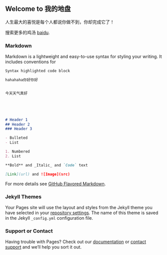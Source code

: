 ## Welcome to  我的地盘

人生最大的喜悦是每个人都说你做不到，你却完成它了！

搜索更多的鸡汤 [baidu](https://www.baidu.com/).

### Markdown

Markdown is a lightweight and easy-to-use syntax for styling your writing. It includes conventions for

```markdown
Syntax highlighted code block

hahahaha你好你好 


今天天气真好





# Header 1
## Header 2
### Header 3

- Bulleted
- List

1. Numbered
2. List

**Bold** and _Italic_ and `Code` text

[Link](url) and ![Image](src)
```

For more details see [GitHub Flavored Markdown](https://guides.github.com/features/mastering-markdown/).

### Jekyll Themes

Your Pages site will use the layout and styles from the Jekyll theme you have selected in your [repository settings](https://github.com/crabcrab22/test/settings). The name of this theme is saved in the Jekyll `_config.yml` configuration file.

### Support or Contact

Having trouble with Pages? Check out our [documentation](https://help.github.com/categories/github-pages-basics/) or [contact support](https://github.com/contact) and we’ll help you sort it out.
